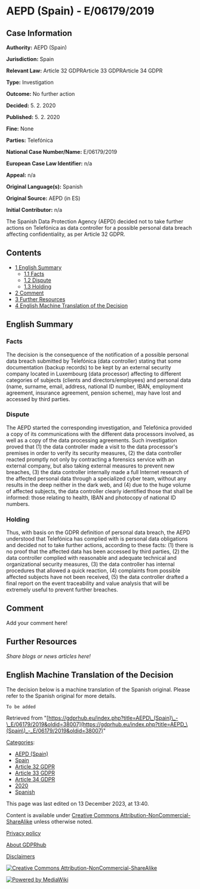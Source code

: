 # AEPD (Spain) - E/06179/2019

## Case Information

**Authority:** AEPD (Spain)

**Jurisdiction:** Spain

**Relevant Law:** Article 32 GDPRArticle 33 GDPRArticle 34 GDPR

**Type:** Investigation

**Outcome:** No further action

**Decided:** 5. 2. 2020

**Published:** 5. 2. 2020

**Fine:** None

**Parties:** Telefónica

**National Case Number/Name:** E/06179/2019

**European Case Law Identifier:** n/a

**Appeal:** n/a

**Original Language(s):** Spanish

**Original Source:** AEPD (in ES)

**Initial Contributor:** n/a

The Spanish Data Protection Agency (AEPD) decided not to take further actions on Telefónica as data controller for a possible personal data breach affecting confidentiality, as per Article 32 GDPR.

## Contents

*   [1 English Summary](#English_Summary)
    *   [1.1 Facts](#Facts)
    *   [1.2 Dispute](#Dispute)
    *   [1.3 Holding](#Holding)
*   [2 Comment](#Comment)
*   [3 Further Resources](#Further_Resources)
*   [4 English Machine Translation of the Decision](#English_Machine_Translation_of_the_Decision)

## English Summary

### Facts

The decision is the consequence of the notification of a possible personal data breach submitted by Telefónica (data controller) stating that some documentation (backup records) to be kept by an external security company located in Luxembourg (data processor) affecting to different categories of subjects (clients and directors/employees) and personal data (name, surname, email, address, national ID number, IBAN, employment agreement, insurance agreement, pension scheme), may have lost and accessed by third parties.

### Dispute

The AEPD started the corresponding investigation, and Telefónica provided a copy of its communications with the different data processors involved, as well as a copy of the data processing agreements. Such investigation proved that (1) the data controller made a visit to the data processor's premises in order to verify its security measures, (2) the data controller reacted promptly not only by contracting a forensics service with an external company, but also taking external measures to prevent new breaches, (3) the data controller internally made a full Internet research of the affected personal data through a specialized cyber team, without any results in the deep neither in the dark web, and (4) due to the huge volume of affected subjects, the data controller clearly identified those that shall be informed: those relating to health, IBAN and photocopy of national ID numbers.

### Holding

Thus, with basis on the GDPR definition of personal data breach, the AEPD understood that Telefónica has complied with is personal data obligations and decided not to take further actions, according to these facts: (1) there is no proof that the affected data has been accessed by third parties, (2) the data controller complied with reasonable and adequate technical and organizational security measures, (3) the data controller has internal procedures that allowed a quick reaction, (4) complaints from possible affected subjects have not been received, (5) the data controller drafted a final report on the event traceability and value analysis that will be extremely useful to prevent further breaches.

## Comment

Add your comment here!

## Further Resources

_Share blogs or news articles here!_

## English Machine Translation of the Decision

The decision below is a machine translation of the Spanish original. Please refer to the Spanish original for more details.

```
To be added

```

Retrieved from "[https://gdprhub.eu/index.php?title=AEPD\_(Spain)\_-\_E/06179/2019&oldid=38007](https://gdprhub.eu/index.php?title=AEPD_\(Spain\)_-_E/06179/2019&oldid=38007)"

[Categories](/index.php?title=Special:Categories "Special:Categories"):

*   [AEPD (Spain)](/index.php?title=Category:AEPD_\(Spain\) "Category:AEPD (Spain)")
*   [Spain](/index.php?title=Category:Spain "Category:Spain")
*   [Article 32 GDPR](/index.php?title=Category:Article_32_GDPR "Category:Article 32 GDPR")
*   [Article 33 GDPR](/index.php?title=Category:Article_33_GDPR "Category:Article 33 GDPR")
*   [Article 34 GDPR](/index.php?title=Category:Article_34_GDPR "Category:Article 34 GDPR")
*   [2020](/index.php?title=Category:2020 "Category:2020")
*   [Spanish](/index.php?title=Category:Spanish "Category:Spanish")

This page was last edited on 13 December 2023, at 13:40.

Content is available under [Creative Commons Attribution-NonCommercial-ShareAlike](https://creativecommons.org/licenses/by-nc-sa/4.0/) unless otherwise noted.

[Privacy policy](/index.php?title=GDPRhub:Privacy_policy)

[About GDPRhub](/index.php?title=GDPRhub:About)

[Disclaimers](/index.php?title=GDPRhub:General_disclaimer)

[![Creative Commons Attribution-NonCommercial-ShareAlike](/resources/assets/licenses/cc-by-nc-sa.png)](https://creativecommons.org/licenses/by-nc-sa/4.0/)

[![Powered by MediaWiki](/resources/assets/poweredby_mediawiki_88x31.png)](https://www.mediawiki.org/)